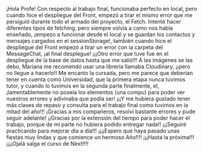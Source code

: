 ¡Hola Profe! Con respecto al trabajo final, funcionaba perfecto en local, pero cuando hice el despliegue del Front, empezó a tirar el mismo error que me persiguió durante todo el armado del proyecto, el Fetch. Intenté hacer diferentes tipos de fetching, pero siempre volvía a como nos había enseñado, ¡empezo a funcionar desde el local y se guardan los contactos y mensajes cargados en el sessionStorage!, también cuando hice el despliegue del Front empezó a tirar un error con la carpeta del MessageChat, ¡al final desplegue!
¡¡¡Otro error que tuve fue en el despliegue de la base de datos hasta que me salió!!! 
A las imágenes se las debo, Mariana me recomendó usar una librería llamaba Cloudinary, ¡¡pero no llegue a hacerlo!!
Me encanto la cursada, pero me parece que deberían tener en cuenta como Universidad, que la primera etapa nunca tuvimos tutor, y cuando lo tuvimos en la segunda parte finalmente, el, ¡lamentablemente no poseía los elementos (una compu) para poder ver nuestros errores y adivinaba que podía ser!  ¡¡¡Y me hubiera gustado tener más clases de repaso y consulta para el trabajo final como tuvimos en la mitad del año!!! ¡Gracias a mis compañeros, resolví bastante errores y pude seguir adelante! ¡¡Gracias por la extensión del tiempo para poder hacer el trabajo, porque de mi parte no hubiera podido entregar nada!! 
¡¡¡Seguiré practicando para mejorar día a día!!! ¡¡¡¡Espero que haya pasado unas fiestas muy lindas y que comience un hermoso Año!!!! 
¡¡¡Hasta la próxima!!!
¡¡¡¡Ojalá salga el curso de Next!!!!
